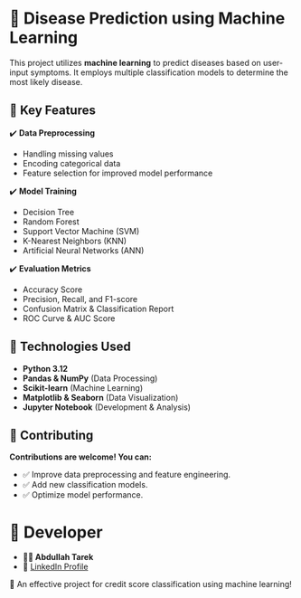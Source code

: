 # 🏥 Disease Prediction using Machine Learning

This project utilizes **machine learning** to predict diseases based on user-input symptoms. It employs multiple classification models to determine the most likely disease.

## 🔹 Key Features

✔️ **Data Preprocessing**
- Handling missing values
- Encoding categorical data
- Feature selection for improved model performance

✔️ **Model Training**
- Decision Tree
- Random Forest
- Support Vector Machine (SVM)
- K-Nearest Neighbors (KNN)
- Artificial Neural Networks (ANN)

✔️ **Evaluation Metrics**
- Accuracy Score
- Precision, Recall, and F1-score
- Confusion Matrix & Classification Report
- ROC Curve & AUC Score

## 🔹 Technologies Used

- **Python 3.12**
- **Pandas & NumPy** (Data Processing)
- **Scikit-learn** (Machine Learning)
- **Matplotlib & Seaborn** (Data Visualization)
- **Jupyter Notebook** (Development & Analysis)

## 🤝 Contributing
**Contributions are welcome! You can:**

- ✅ Improve data preprocessing and feature engineering.
- ✅ Add new classification models.
- ✅ Optimize model performance.

# 👤 Developer
- **👨‍💻 Abdullah Tarek**
- 🔗 [LinkedIn Profile](https://www.linkedin.com/in/abdalla-tarek-21a025263/)

🚀 An effective project for credit score classification using machine learning!
